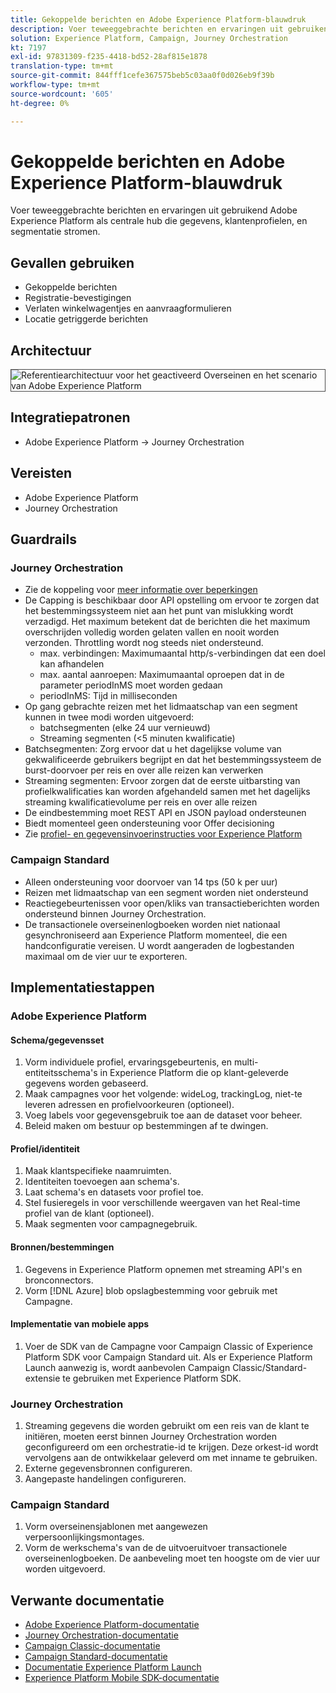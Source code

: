 ```yaml
---
title: Gekoppelde berichten en Adobe Experience Platform-blauwdruk
description: Voer teweeggebrachte berichten en ervaringen uit gebruikend Adobe Experience Platform als centrale hub die gegevens, klantenprofielen, en segmentatie stromen.
solution: Experience Platform, Campaign, Journey Orchestration
kt: 7197
exl-id: 97831309-f235-4418-bd52-28af815e1878
translation-type: tm+mt
source-git-commit: 844fff1cefe367575beb5c03aa0f0d026eb9f39b
workflow-type: tm+mt
source-wordcount: '605'
ht-degree: 0%

---
```


# Gekoppelde berichten en Adobe Experience Platform-blauwdruk

Voer teweeggebrachte berichten en ervaringen uit gebruikend Adobe Experience Platform als centrale hub die gegevens, klantenprofielen, en segmentatie stromen.

## Gevallen gebruiken

* Gekoppelde berichten
* Registratie-bevestigingen
* Verlaten winkelwagentjes en aanvraagformulieren
* Locatie getriggerde berichten

## Architectuur

<img src="assets/triggered.svg" alt="Referentiearchitectuur voor het geactiveerd Overseinen en het scenario van Adobe Experience Platform" style="border:1px solid #4a4a4a" />

## Integratiepatronen

* Adobe Experience Platform -> Journey Orchestration

## Vereisten

* Adobe Experience Platform
* Journey Orchestration

## Guardrails

### Journey Orchestration

* Zie de koppeling voor [meer informatie over beperkingen](https://experienceleague.adobe.com/docs/journeys/using/starting-with-journeys/limitations.html?lang=en#starting-with-journeys)
* De Capping is beschikbaar door API opstelling om ervoor te zorgen dat het bestemmingssysteem niet aan het punt van mislukking wordt verzadigd. Het maximum betekent dat de berichten die het maximum overschrijden volledig worden gelaten vallen en nooit worden verzonden. Throttling wordt nog steeds niet ondersteund.
   * max. verbindingen: Maximumaantal http/s-verbindingen dat een doel kan afhandelen
   * max. aantal aanroepen: Maximumaantal oproepen dat in de parameter periodInMS moet worden gedaan
   * periodInMS: Tijd in milliseconden
* Op gang gebrachte reizen met het lidmaatschap van een segment kunnen in twee modi worden uitgevoerd:
   * batchsegmenten (elke 24 uur vernieuwd)
   * Streaming segmenten (&lt;5 minuten kwalificatie)
* Batchsegmenten: Zorg ervoor dat u het dagelijkse volume van gekwalificeerde gebruikers begrijpt en dat het bestemmingssysteem de burst-doorvoer per reis en over alle reizen kan verwerken
* Streaming segmenten: Ervoor zorgen dat de eerste uitbarsting van profielkwalificaties kan worden afgehandeld samen met het dagelijks streaming kwalificatievolume per reis en over alle reizen
* De eindbestemming moet REST API en JSON payload ondersteunen
* Biedt momenteel geen ondersteuning voor Offer decisioning
* Zie [profiel- en gegevensinvoerinstructies voor Experience Platform](https://experienceleague.adobe.com/docs/experience-platform/profile/guardrails.html?lang=en)

### Campaign Standard

* Alleen ondersteuning voor doorvoer van 14 tps (50 k per uur)
* Reizen met lidmaatschap van een segment worden niet ondersteund
* Reactiegebeurtenissen voor open/kliks van transactieberichten worden ondersteund binnen Journey Orchestration.
* De transactionele overseinenlogboeken worden niet nationaal gesynchroniseerd aan Experience Platform momenteel, die een handconfiguratie vereisen. U wordt aangeraden de logbestanden maximaal om de vier uur te exporteren.


## Implementatiestappen

### Adobe Experience Platform

#### Schema/gegevensset

1. Vorm individuele profiel, ervaringsgebeurtenis, en multi-entiteitsschema&#39;s in Experience Platform die op klant-geleverde gegevens worden gebaseerd.
1. Maak campagnes voor het volgende: wideLog, trackingLog, niet-te leveren adressen en profielvoorkeuren (optioneel).
1. Voeg labels voor gegevensgebruik toe aan de dataset voor beheer.
1. Beleid maken om bestuur op bestemmingen af te dwingen.

#### Profiel/identiteit

1. Maak klantspecifieke naamruimten.
1. Identiteiten toevoegen aan schema&#39;s.
1. Laat schema&#39;s en datasets voor profiel toe.
1. Stel fusieregels in voor verschillende weergaven van het Real-time profiel van de klant (optioneel).
1. Maak segmenten voor campagnegebruik.

#### Bronnen/bestemmingen

1. Gegevens in Experience Platform opnemen met streaming API&#39;s en bronconnectors.
1. Vorm [!DNL Azure] blob opslagbestemming voor gebruik met Campagne.

#### Implementatie van mobiele apps

1. Voer de SDK van de Campagne voor Campaign Classic of Experience Platform SDK voor Campaign Standard uit. Als er Experience Platform Launch aanwezig is, wordt aanbevolen Campaign Classic/Standard-extensie te gebruiken met Experience Platform SDK.


### Journey Orchestration

1. Streaming gegevens die worden gebruikt om een reis van de klant te initiëren, moeten eerst binnen Journey Orchestration worden geconfigureerd om een orchestratie-id te krijgen. Deze orkest-id wordt vervolgens aan de ontwikkelaar geleverd om met inname te gebruiken.
1. Externe gegevensbronnen configureren.
1. Aangepaste handelingen configureren.

### Campaign Standard

1. Vorm overseinensjablonen met aangewezen verpersoonlijkingsmontages.
1. Vorm de werkschema&#39;s van de de uitvoeruitvoer transactionele overseinenlogboeken. De aanbeveling moet ten hoogste om de vier uur worden uitgevoerd.


## Verwante documentatie

* [Adobe Experience Platform-documentatie](https://experienceleague.adobe.com/docs/experience-platform.html?lang=en)
* [Journey Orchestration-documentatie](https://experienceleague.adobe.com/docs/journey-orchestration.html?lang=en)
* [Campaign Classic-documentatie](https://experienceleague.adobe.com/docs/campaign-classic.html?lang=en)
* [Campaign Standard-documentatie](https://experienceleague.adobe.com/docs/campaign-standard.html?lang=en)
* [Documentatie Experience Platform Launch](https://experienceleague.adobe.com/docs/launch.html?lang=en)
* [Experience Platform Mobile SDK-documentatie](https://experienceleague.adobe.com/docs/mobile.html?lang=en)
